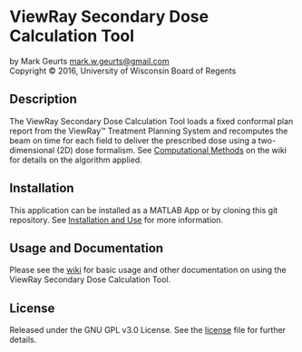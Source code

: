 ViewRay Secondary Dose Calculation Tool
===========

by Mark Geurts <mark.w.geurts@gmail.com>
<br>Copyright &copy; 2016, University of Wisconsin Board of Regents

## Description

The ViewRay Secondary Dose Calculation Tool loads a fixed conformal plan report from the ViewRay&trade; Treatment Planning System and recomputes the beam on time for each field to deliver the prescribed dose using a two-dimensional (2D) dose formalism. See [Computational Methods](../../wiki/Computational-Methods) on the wiki for details on the algorithm applied. 

## Installation

This application can be installed as a MATLAB App or by cloning this git repository. See [Installation and Use](../../wiki/Installation-and-Use) for more information.

## Usage and Documentation

Please see the [wiki](../../wiki) for basic usage and other documentation on using the ViewRay Secondary Dose Calculation Tool.

## License

Released under the GNU GPL v3.0 License.  See the [license](license) file for further details.

